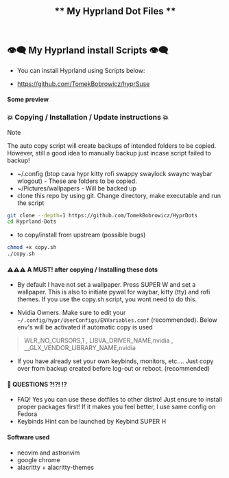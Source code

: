 <div align="center">

##  ** My Hyprland Dot Files ** 

<br/>
</div>

## 👁️‍🗨️ My Hyprland install Scripts 👁️‍🗨️

- You can install Hyprland using Scripts below:

- https://github.com/TomekBobrowicz/hyprSuse

#### Some preview


### 💥 Copying / Installation / Update instructions 💥

> [!Note] 
> The auto copy script will create backups of intended folders to be copied. However, still a good idea to manually backup just incase script failed to backup!
- ~/.config (btop cava hypr kitty rofi swappy swaylock swaync waybar wlogout) - These are folders to be copied.
- ~/Pictures/wallpapers - Will be backed up
- clone this repo by using git. Change directory, make executable and run the script
```bash
git clone --depth=1 https://github.com/TomekBobrowicz/HyprDots
cd Hyprland-Dots
```
- to copy/install from upstream (possible bugs)
```bash
chmod +x copy.sh
./copy.sh
```

#### ⚠️⚠️⚠️ A MUST! after copying  / Installing these dots

+ By default I have not set a wallpaper. Press SUPER W and set a wallpaper. This is also to initiate pywal for waybar, kitty (tty) and rofi themes. If you use the copy.sh script, you wont need to do this.

+ Nvidia Owners. Make sure to edit your `~/.config/hypr/UserConfigs/ENVariables.conf` (recommended). Below env's will be activated if automatic copy is used
> WLR_NO_CURSORS,1 , LIBVA_DRIVER_NAME,nvidia ,  __GLX_VENDOR_LIBRARY_NAME,nvidia 

+ If you have already set your own keybinds, monitors, etc.... Just copy over from backup created before log-out or reboot. (recommended)

#### 🙋 QUESTIONS ?!?! ⁉️
- FAQ! Yes you can use these dotfiles to other distro! Just ensure to install proper packages first! If it makes you feel better, I use same config on Fedora
- Keybinds Hint can be launched by Keybind SUPER H

 #### Software used
-  neovim and astronvim
-  google chrome
-  alacritty + alacritty-themes
